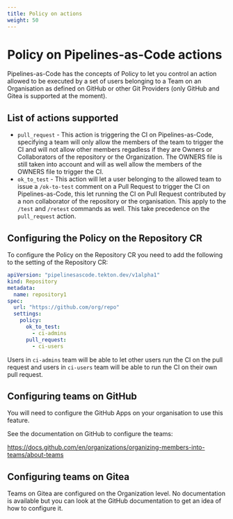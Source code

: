 ```yaml
---
title: Policy on actions
weight: 50
---
```

# Policy on Pipelines-as-Code actions

Pipelines-as-Code has the concepts of Policy to let you control an action allowed
to be executed by a set of users belonging to a Team on an Organisation as
defined on GitHub or other Git Providers (only GitHub and Gitea is supported at
the moment).

## List of actions supported

* `pull_request` - This action is triggering the CI on Pipelines-as-Code,
   specifying a team will only allow the members of the team to trigger the CI
   and will not allow other members regadless if they are Owners or Collaborators
   of the repository or the Organization. The OWNERS file is still taken into
   account and will as well allow the members of the OWNERS file to trigger the
   CI.
* `ok_to_test` - This action will let a user belonging to the allowed team to
   issue a `/ok-to-test` comment on a Pull Request to trigger the CI on
   Pipelines-as-Code, this let running the CI on Pull Request contributed by a
   non collaborator of the repository or the organisation. This apply to the
   `/test` and `/retest` commands as well. This take precedence on the
   `pull_request` action.

## Configuring the Policy on the Repository CR

To configure the Policy on the Repository CR you need to add the following to the setting of the Repository CR:

```yaml
apiVersion: "pipelinesascode.tekton.dev/v1alpha1"
kind: Repository
metadata:
  name: repository1
spec:
  url: "https://github.com/org/repo"
  settings:
    policy:
      ok_to_test:
        - ci-admins
      pull_request:
        - ci-users
```

Users in `ci-admins` team will be able to let other users run the CI on the pull
request and users in `ci-users` team will be able to run the CI on their own
pull request.

## Configuring teams on GitHub

You will need to configure the GitHub Apps on your organisation to use this
feature.

See the documentation on GitHub to configure the teams:

<https://docs.github.com/en/organizations/organizing-members-into-teams/about-teams>

## Configuring teams on Gitea

Teams on Gitea are configured on the Organization level. No documentation is
available but you can look at the GitHub documentation to get an idea of how to
configure it.
